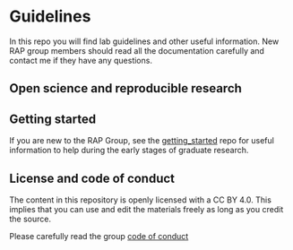 # Guidelines

In this repo you will find lab guidelines and other useful information. 
New RAP group members should read all the documentation carefully and contact me if they have any questions. 

## Open science and reproducible research

## Getting started

If you are new to the RAP Group, see the [getting_started](https://github.com/RAP-group/getting_started) repo for useful information to help during the early stages of graduate research. 

## License and code of conduct

The content in this repository is openly licensed with a CC BY 4.0. This implies that you can use and edit the materials freely as long as you credit the source.

Please carefully read the group [code of conduct](./CODE_OF_CONDUCT.md)

